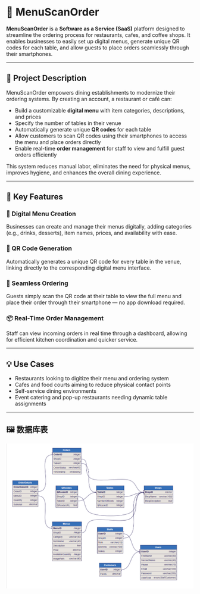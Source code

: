 # 📲 MenuScanOrder

**MenuScanOrder** is a **Software as a Service (SaaS)** platform designed to streamline the ordering process for restaurants, cafes, and coffee shops. It enables businesses to easily set up digital menus, generate unique QR codes for each table, and allow guests to place orders seamlessly through their smartphones.

---

## 🧾 Project Description

MenuScanOrder empowers dining establishments to modernize their ordering systems. By creating an account, a restaurant or café can:

- Build a customizable **digital menu** with item categories, descriptions, and prices
- Specify the number of tables in their venue
- Automatically generate unique **QR codes** for each table
- Allow customers to scan QR codes using their smartphones to access the menu and place orders directly
- Enable real-time **order management** for staff to view and fulfill guest orders efficiently

This system reduces manual labor, eliminates the need for physical menus, improves hygiene, and enhances the overall dining experience.

---

## 🚀 Key Features

### 🧾 Digital Menu Creation
Businesses can create and manage their menus digitally, adding categories (e.g., drinks, desserts), item names, prices, and availability with ease.

### 📱 QR Code Generation
Automatically generates a unique QR code for every table in the venue, linking directly to the corresponding digital menu interface.

### 🛒 Seamless Ordering
Guests simply scan the QR code at their table to view the full menu and place their order through their smartphone — no app download required.

### 📦 Real-Time Order Management
Staff can view incoming orders in real time through a dashboard, allowing for efficient kitchen coordination and quicker service.

---

## 💡 Use Cases

- Restaurants looking to digitize their menu and ordering system  
- Cafes and food courts aiming to reduce physical contact points  
- Self-service dining environments  
- Event catering and pop-up restaurants needing dynamic table assignments

---

## 🖼️ 数据库表

![数据库表](数据库表.png)

